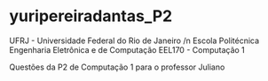 # yuripereiradantas_P2

UFRJ - Universidade Federal do Rio de Janeiro /n
Escola Politécnica
Engenharia Eletrônica e de Computação
EEL170 - Computação 1

Questões da P2 de Computação 1 para o professor Juliano 

